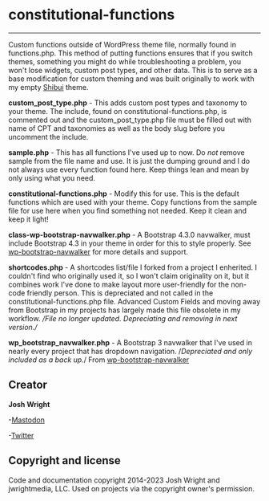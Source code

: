 # constitutional-functions
---

Custom functions outside of WordPress theme file, normally found in functions.php. This method of putting functions ensures that if you switch themes, something you might do while troubleshooting a problem, you won't lose widgets, custom post types, and other data. This is to serve as a base modification for custom theming and was built originally to work with my empty [Shibui](https://github.com/jwrightmedia/shibui) theme.

**custom_post_type.php** - This adds custom post types and taxonomy to your theme. The include, found on constitutional-functions.php, is commented out and the custom_post_type.php file must be filled out with name of CPT and taxonomies as well as the body slug before you uncomment the include.

**sample.php** - This has all functions I've used up to now. Do *not* remove sample from the file name and use. It is just the dumping ground and I do not always use every function found here. Keep things lean and mean by only using what you need.

**constitutional-functions.php** - Modify this for use. This is the default functions which are used with your theme. Copy functions from the sample file for use here when you find something not needed. Keep it clean and keep it light!

**class-wp-bootstrap-navwalker.php** - A Bootstrap 4.3.0 navwalker, must include Bootstrap 4.3 in your theme in order for this to style properly. See [wp-bootstrap-navwalker](https://github.com/wp-bootstrap/wp-bootstrap-navwalker) for more details and support.

**shortcodes.php** - A shortcodes list/file I forked from a project I enherited. I couldn't find who originally used it, so I won't claim originality on it, but it combines work I've done to make layout more user-friendly for the non-code friendly person. This is depreciated and not called in the constitutional-functions.php file. Advanced Custom Fields and moving away from Bootstrap in my projects has largely made this file obsolete in my workflow. */File no longer updated. Depreciating and removing in next version./*

**wp_bootstrap_navwalker.php** - A Bootstrap 3 navwalker that I've used in nearly every project that has dropdown navigation. /*Depreciated and only included as a back up.*/ From [wp-bootstrap-navwalker](https://github.com/wp-bootstrap/wp-bootstrap-navwalker/tree/v3-branch)

## Creator

**Josh Wright**

-[Mastodon](https://subculture.chat/@jwright)

-[Twitter](https://www.twitter.com/_joshw)

## Copyright and license

Code and documentation copyright 2014-2023 Josh Wright and jwrightmedia, LLC. Used on projects via the copyright owner's permission.